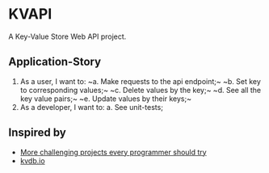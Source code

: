 # KVAPI

A Key-Value Store Web API project.

## Application-Story

1. As a user, I want to:
    ~a. Make requests to the api endpoint;~
    ~b. Set key to corresponding values;~
    ~c. Delete values by the key;~
    ~d. See all the key value pairs;~
    ~e. Update values by their keys;~
2. As a developer, I want to:
    a. See unit-tests;


## Inspired by
+ [More challenging projects every programmer should try](https://austinhenley.com/blog/morechallengingprojects.html)
+ [kvdb.io](https://kvdb.io/)
